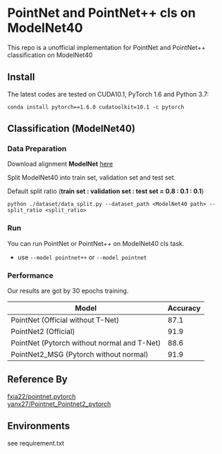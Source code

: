# PointNet and PointNet++ cls on ModelNet40  

This repo is  a unofficial implementation for PointNet and PointNet++ classification on ModelNet40

## Install
The latest codes are tested on CUDA10.1, PyTorch 1.6 and Python 3.7:
```shell
conda install pytorch==1.6.0 cudatoolkit=10.1 -c pytorch
```

## Classification (ModelNet40)

### Data Preparation
Download alignment **ModelNet** [here](https://shapenet.cs.stanford.edu/media/modelnet40_normal_resampled.zip)

Split ModelNet40 into train set, validation set and test set. 

Default split ratio (**train set : validation set : test set = 0.8 : 0.1 : 0.1**)
```shell
python ./dataset/data_split.py --dataset_path <ModelNet40 path> --split_ratio <split_ratio>
```
### Run
You can run PointNet or PointNet++ on ModelNet40 cls task.
 
* use `--model pointnet++` or `--model pointnet`



### Performance
Our results are got by 30 epochs training.

| Model | Accuracy |
|--|--|
| PointNet (Official without T-Net) |  87.1|
| PointNet2 (Official) | 91.9 |
| PointNet (Pytorch without normal and T-Net) |  88.6|
| PointNet2_MSG (Pytorch without normal) |  91.9|


## Reference By
[fxia22/pointnet.pytorch](https://github.com/fxia22/pointnet.pytorch)<br>
[yanx27/Pointnet_Pointnet2_pytorch](https://github.com/yanx27/Pointnet_Pointnet2_pytorch)<br>

## Environments
see requirement.txt


